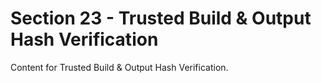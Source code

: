 # Section 23 - Trusted Build & Output Hash Verification
Content for Trusted Build & Output Hash Verification.